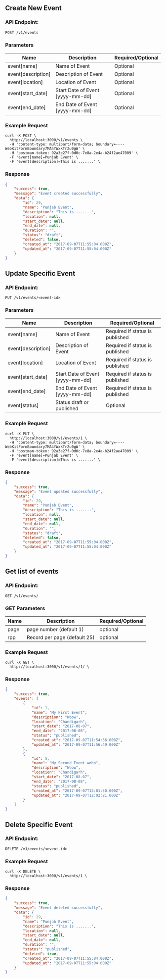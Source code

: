 ## Create New Event

### API Endpoint:
```
POST /v1/events
```

### Parameters
|           Name         |          Description           |   Required/Optional   |
|------------------------|--------------------------------|-----------------------|
|     event[name]        |          Name of Event         |     Optional
|     event[description] |       Description of Event     |     Optional   
|     event[location]    |        Location of Event       |     Optional     
|     event[start_date]  |Start Date of Event [yyyy-mm-dd]|     Optional     
|     event[end_date]    | End Date of Event [yyyy-mm-dd] |     Optional     



### Example Request

```shell
curl -X POST \
  http://localhost:3000/v1/events \
  -H 'content-type: multipart/form-data; boundary=----WebKitFormBoundary7MA4YWxkTrZu0gW' \
  -H 'postman-token: 92a3e27f-0d0c-7e8a-2e4a-b24f2ae47009' \
  -F 'event[name]=Punjab Event' \
  -F 'event[description]=This is .......' \
```

### Response
```json
{
    "success": true,
    "message": "Event created successfully",
    "data": {
        "id": 29,
        "name": "Punjab Event",
        "description": "This is .......",
        "location": null,
        "start_date": null,
        "end_date": null,
        "duration": "",
        "status": "draft",
        "deleted": false,
        "created_at": "2017-09-07T11:55:04.000Z",
        "updated_at": "2017-09-07T11:55:04.000Z"
    }
}
```



## Update Specific Event

### API Endpoint:
```
PUT /v1/events/<event-id>
```

### Parameters
|           Name         |          Description           |   Required/Optional   |
|------------------------|--------------------------------|-----------------------|
|     event[name]        |          Name of Event         |     Required if status is published |
|     event[description] |       Description of Event     |     Required if status is published  | 
|     event[location]    |        Location of Event       |     Required if status is published   |
|     event[start_date]  |Start Date of Event [yyyy-mm-dd]|     Required if status is published    | 
|     event[end_date]    | End Date of Event [yyyy-mm-dd] |     Required if status is published |
|     event[status]      | Status draft or published      |     Optional |



### Example Request

```shell
curl -X PUT \
  http://localhost:3000/v1/events/1 \
  -H 'content-type: multipart/form-data; boundary=----WebKitFormBoundary7MA4YWxkTrZu0gW' \
  -H 'postman-token: 92a3e27f-0d0c-7e8a-2e4a-b24f2ae47009' \
  -F 'event[name]=Punjab Event' \
  -F 'event[description]=This is .......' \
```

### Response
```json
{
    "success": true,
    "message": "Event updated successfully",
    "data": {
        "id": 29,
        "name": "Punjab Event",
        "description": "This is .......",
        "location": null,
        "start_date": null,
        "end_date": null,
        "duration": "",
        "status": "draft",
        "deleted": false,
        "created_at": "2017-09-07T11:55:04.000Z",
        "updated_at": "2017-09-07T11:55:04.000Z"
    }
}
```


## Get list of events

### API Endpoint:
```
GET /v1/events/
```

### GET Parameters
|           Name         |            Description             |   Required/Optional   |
|------------------------|------------------------------------|-----------------------|
|     page      | page number (default 1) |     optional|
| rpp  | Record per page (default 25) | optional |
    
### Example Request

```shell
curl -X GET \
  http://localhost:3000/v1/events/1/ \
 ```

### Response
```json
{
    "success": true,
    "events": [
        {
            "id": 1,
            "name": "My First Event",
            "description": "Woow",
            "location": "Chandigarh",
            "start_date": "2017-08-07",
            "end_date": "2017-08-08",
            "status": "published",
            "created_at": "2017-09-07T11:54:36.000Z",
            "updated_at": "2017-09-07T11:56:49.000Z"
        },
        {
            "id": 5,
            "name": "My Second Event woho",
            "description": "Woow",
            "location": "Chandigarh",
            "start_date": "2017-08-07",
            "end_date": "2017-08-08",
            "status": "published",
            "created_at": "2017-09-07T12:01:50.000Z",
            "updated_at": "2017-09-07T12:02:21.000Z"
        }
    ]
}
```


## Delete Specific Event

### API Endpoint:
```
DELETE /v1/events/<event-id>
```

### Example Request

```shell
curl -X DELETE \
  http://localhost:3000/v1/events/1 \
```

### Response
```json
{
    "success": true,
    "message": "Event deleted successfully",
    "data": {
        "id": 29,
        "name": "Punjab Event",
        "description": "This is .......",
        "location": null,
        "start_date": null,
        "end_date": null,
        "duration": "",
        "status": "published",
        "deleted": true,
        "created_at": "2017-09-07T11:55:04.000Z",
        "updated_at": "2017-09-07T11:55:04.000Z"
    }
}
```
